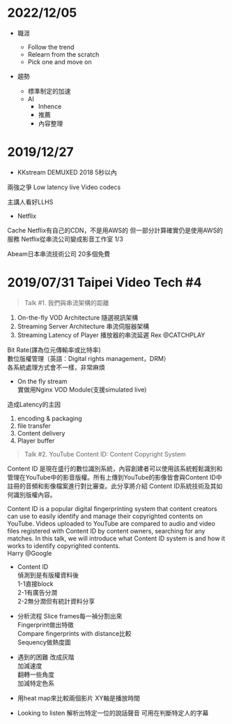 # 2022/12/05
- 職涯
    - Follow the trend
    - Relearn from the scratch
    - Pick one and move on

- 趨勢
    - 標準制定的加速
    - AI
        - Inhence
        - 推薦
        - 內容整理


# 2019/12/27
- KKstream
DEMUXED 2018
5秒以內

兩強之爭
Low latency live 
Video codecs

主講人看好LLHS



- Netflix 

Cache
Netflix有自己的CDN，不是用AWS的
但一部分計算確實仍是使用AWS的服務
Netflix從串流公司變成影音工作室
1/3



Abeam日本串流技術公司
20多個免費

# 2019/07/31 Taipei Video Tech #4

>Talk #1. 我們與串流架構的距離  

1. On-the-fly VOD Architecture 隨選視訊架構
2. Streaming Server Architecture 串流伺服器架構
3. Streaming Latency of Player 播放器的串流延遲
Rex @CATCHPLAY  
  
Bit Rate(譯為位元傳輸率或比特率)  
數位版權管理（英語：Digital rights management，DRM）  
各系統處理方式會不一樣，非常麻煩  

- On the fly stream   
實做用Nginx VOD Module(支援simulated live)  

造成Latency的主因  
1. encoding & packaging   
2. file transfer  
3. Content delivery   
4. Player buffer   
  
>Talk #2. YouTube Content ID: Content Copyright System  

Content ID 是現在盛行的數位識別系統，內容創建者可以使用該系統輕鬆識別和管理在YouTube中的影音版權。所有上傳到YouTube的影像皆會與Content ID中註冊的音頻和影像檔案進行對比審查。此分享將介紹 Content ID系統技術及其如何識別版權內容。  
  
Content ID is a popular digital fingerprinting system that content creators can use to easily identify and manage their copyrighted contents on YouTube. Videos uploaded to YouTube are compared to audio and video files registered with Content ID by content owners, searching for any matches. In this talk, we will introduce what Content ID system is and how it works to identify copyrighted contents.  
Harry @Google  
  
- Content ID   
偵測到是有版權資料後  
1-1直接block  
2-1有廣告分潤  
2-2無分潤但有統計資料分享  
  
- 分析流程
Slice frames每一禎分割出來  
Fingerprint做出特徵  
Compare fingerprints with distance比較  
Sequency做熱度圖  
  
- 遇到的困難
改成灰階  
加減速度  
翻轉一些角度  
加減特定色系  

- 用heat map來比較兩個影片
XY軸是播放時間

- Looking to listen
解析出特定一位的說話聲音
可用在判斷特定人的字幕  